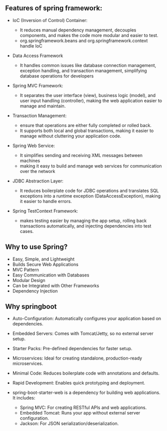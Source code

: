 ## Features of spring framework:

- IoC (Inversion of Control) Container:
    -  It reduces manual dependency management, decouples components, and makes the code more modular and easier to test.
    - org.springframework.beans and org.springframework.context handle IoC

- Data Access Framework
    - It handles common issues like database connection management, exception handling, and transaction management, simplifying database operations for developers

- Spring MVC Framework:
    - It separates the user interface (view), business logic (model), and user input handling (controller), making the web application easier to manage and maintain.

- Transaction Management:
    - ensure that operations are either fully completed or rolled back. 
    - It supports both local and global transactions, making it easier to manage without cluttering your application code.

- Spring Web Service:
    - It simplifies sending and receiving XML messages between machines
    - making it easy to build and manage web services for communication over the network

- JDBC Abstraction Layer:
    - It reduces boilerplate code for JDBC operations and translates SQL exceptions into a runtime exception (DataAccessException), making it easier to handle errors.

- Spring TestContext Framework:
    - makes testing easier by managing the app setup, rolling back transactions automatically, and injecting dependencies into test cases.

## Why to use Spring?

- Easy, Simple, and Lightweight 
- Builds Secure Web Applications 
- MVC Pattern 
- Easy Communication with Databases 
- Modular Design
- Can be Integrated with Other Frameworks
- Dependency Injection

## Why springboot

- Auto-Configuration: Automatically configures your application based on dependencies.
- Embedded Servers: Comes with Tomcat/Jetty, so no external server setup.
- Starter Packs: Pre-defined dependencies for faster setup.
- Microservices: Ideal for creating standalone, production-ready microservices.
- Minimal Code: Reduces boilerplate code with annotations and defaults.
- Rapid Development: Enables quick prototyping and deployment.

- spring-boot-starter-web is a dependency for building web applications. 
It includes:
    - Spring MVC: For creating RESTful APIs and web applications.
    - Embedded Tomcat: Runs your app without external server configuration.
    - Jackson: For JSON serialization/deserialization.





